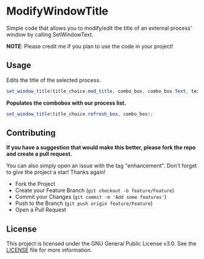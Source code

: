 # ModifyWindowTitle
Simple code that allows you to modify/edit the title of an external process' window by calling SetWindowText.

**NOTE**: Please credit me if you plan to use the code in your project!

## Usage
Edits the title of the selected process.
```cs
set_window_title(title_choice.mod_title, combo_box, combo_box.Text, text_box.Text);
```

**Populates the combobox with our process list.**
```cs
set_window_title(title_choice.refresh_box, combo_box);
```

## Contributing
**If you have a suggestion that would make this better, please fork the repo and create a pull request.**

You can also simply open an issue with the tag "enhancement".
Don't forget to give the project a star! Thanks again!

- Fork the Project
- Create your Feature Branch (`git checkout -b feature/Feature`)
- Commit your Changes (`git commit -m 'Add some features'`)
- Push to the Branch (`git push origin feature/Feature`)
- Open a Pull Request

## License
This project is licensed under the GNU General Public License v3.0. See the [LICENSE](https://github.com/Magnito14/ModifyWindowTitle/blob/main/LICENSE) file for more information.
